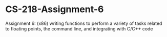# CS-218-Assignment-6
Assignment 6: (x86) writing functions to perform a variety of tasks related to floating points, the command line, and integrating with C/C++ code
